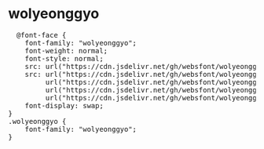 # wolyeonggyo

<pre>
  @font-face {
    font-family: "wolyeonggyo";
    font-weight: normal;
    font-style: normal;
    src: url("https://cdn.jsdelivr.net/gh/websfont/wolyeonggyo/wolyeonggyo.eot");
    src: url("https://cdn.jsdelivr.net/gh/websfont/wolyeonggyo/wolyeonggyo.eot?#iefix") format("embedded-opentype"),
         url("https://cdn.jsdelivr.net/gh/websfont/wolyeonggyo/wolyeonggyo.woff2") format("woff2"),
         url("https://cdn.jsdelivr.net/gh/websfont/wolyeonggyo/wolyeonggyo.woff") format("woff"),
         url("https://cdn.jsdelivr.net/gh/websfont/wolyeonggyo/wolyeonggyo.ttf") format("truetype");
    font-display: swap;
} 
.wolyeonggyo {
    font-family: "wolyeonggyo";
}
</pre>
